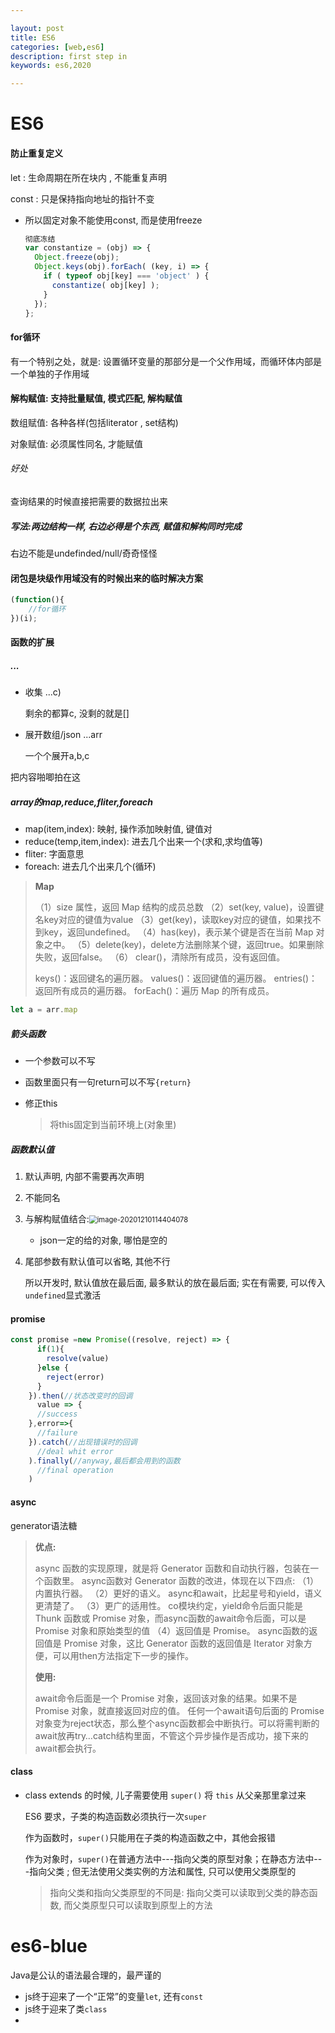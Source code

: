 ```yaml
---

layout: post
title: ES6
categories: [web,es6]
description: first step in
keywords: es6,2020

---
```


# ES6

#### 防止重复定义

let : 生命周期在所在块内  , 不能重复声明

const : 只是保持指向地址的指针不变


- 所以固定对象不能使用const, 而是使用freeze

  ```js
  彻底冻结
  var constantize = (obj) => {
    Object.freeze(obj);
    Object.keys(obj).forEach( (key, i) => {
      if ( typeof obj[key] === 'object' ) {
        constantize( obj[key] );
      }
    });
  };
  ```

#### for循环

有一个特别之处，就是: 设置循环变量的那部分是一个父作用域，而循环体内部是一个单独的子作用域

#### 解构赋值: 支持批量赋值, 模式匹配, 解构赋值

数组赋值: 各种各样(包括literator ,  set结构)

对象赋值: 必须属性同名, 才能赋值

###### 好处

查询结果的时候直接把需要的数据拉出来

##### 写法:两边结构一样, 右边必得是个东西, 赋值和解构同时完成

右边不能是undefinded/null/奇奇怪怪





#### 闭包是块级作用域没有的时候出来的临时解决方案

```js
(function(){
    //for循环
})(i);
```

#### 函数的扩展

##### ...

- 收集 ...c)

  剩余的都算c, 没剩的就是[]

- 展开数组/json ...arr

  一个个展开a,b,c

把内容啪唧拍在这

##### array的map,reduce,fliter,foreach

- map(item,index): 映射, 操作添加映射值, 键值对
- reduce(temp,item,index): 进去几个出来一个(求和,求均值等)
- fliter: 字面意思
- foreach: 进去几个出来几个(循环)

> **Map**
>
> （1）size 属性，返回 Map 结构的成员总数
> （2）set(key, value)，设置键名key对应的键值为value
> （3）get(key)，读取key对应的键值，如果找不到key，返回undefined。
> （4）has(key)，表示某个键是否在当前 Map 对象之中。
> （5）delete(key)，delete方法删除某个键，返回true。如果删除失败，返回false。
> （6） clear()，清除所有成员，没有返回值。
>
> keys()：返回键名的遍历器。
> values()：返回键值的遍历器。
> entries()：返回所有成员的遍历器。
> forEach()：遍历 Map 的所有成员。



```js
let a = arr.map
```



##### 箭头函数

- 一个参数可以不写

- 函数里面只有一句return可以不写`{return}`

- 修正this

  > 将this固定到当前环境上(对象里)

##### 函数默认值

1. 默认声明, 内部不需要再次声明

2. 不能同名

3. 与解构赋值结合:<img src="D:\note\技术了解.assets\image-20201210114404078.png" alt="image-20201210114404078" style="zoom:80%;" />

   - json一定的给的对象, 哪怕是空的

4. 尾部参数有默认值可以省略, 其他不行

   所以开发时, 默认值放在最后面, 最多默认的放在最后面; 实在有需要, 可以传入`undefined`显式激活



#### promise

```js
const promise =new Promise((resolve, reject) => {
      if(1){
        resolve(value)
      }else {
        reject(error)
      }
    }).then(//状态改变时的回调
      value => {
      //success
    },error=>{
      //failure
    }).catch(//出现错误时的回调
      //deal whit error
    ).finally(//anyway,最后都会用到的函数
      //final operation
    )
```

#### async

generator语法糖

> **优点:**
>
> async 函数的实现原理，就是将 Generator 函数和自动执行器，包装在一个函数里。
> async函数对 Generator 函数的改进，体现在以下四点:
> （1）内置执行器。
> （2）更好的语义。
> async和await，比起星号和yield，语义更清楚了。
> （3）更广的适用性。
> co模块约定，yield命令后面只能是 Thunk 函数或 Promise 对象，而async函数的await命令后面，可以是 Promise 对象和原始类型的值
> （4）返回值是 Promise。
> async函数的返回值是 Promise 对象，这比 Generator 函数的返回值是 Iterator 对象方便，可以用then方法指定下一步的操作。
>
> **使用:**
>
> await命令后面是一个 Promise 对象，返回该对象的结果。如果不是 Promise 对象，就直接返回对应的值。
> 任何一个await语句后面的 Promise 对象变为reject状态，那么整个async函数都会中断执行。可以将需判断的await放再try…catch结构里面，不管这个异步操作是否成功，接下来的await都会执行。

#### class

- class extends 的时候, 儿子需要使用 `super()` 将 `this` 从父亲那里拿过来

  ES6 要求，子类的构造函数必须执行一次`super`

  作为函数时，`super()`只能用在子类的构造函数之中，其他会报错

  作为对象时，`super()`在普通方法中---指向父类的原型对象；在静态方法中---指向父类 ;  但无法使用父类实例的方法和属性, 只可以使用父类原型的

  > 指向父类和指向父类原型的不同是: 指向父类可以读取到父类的静态函数, 而父类原型只可以读取到原型上的方法

# es6-blue

Java是公认的语法最合理的，最严谨的

- js终于迎来了一个“正常”的变量`let`, 还有`const`
- js终于迎来了类`class`
- 

